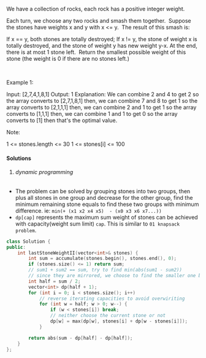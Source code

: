 We have a collection of rocks, each rock has a positive integer weight.

Each turn, we choose any two rocks and smash them together.  Suppose the stones have weights x and y with x <= y.  The result of this smash is:

If x == y, both stones are totally destroyed;
If x != y, the stone of weight x is totally destroyed, and the stone of weight y has new weight y-x.
At the end, there is at most 1 stone left.  Return the smallest possible weight of this stone (the weight is 0 if there are no stones left.)

 

Example 1:

Input: [2,7,4,1,8,1]
Output: 1
Explanation: 
We can combine 2 and 4 to get 2 so the array converts to [2,7,1,8,1] then,
we can combine 7 and 8 to get 1 so the array converts to [2,1,1,1] then,
we can combine 2 and 1 to get 1 so the array converts to [1,1,1] then,
we can combine 1 and 1 to get 0 so the array converts to [1] then that's the optimal value.
 

Note:

1 <= stones.length <= 30
1 <= stones[i] <= 100

#### Solutions


1. ###### dynamic programming

- The problem can be solved by grouping stones into two groups, then plus all stones in one group and decrease for the other group, find the minimum remaining stone equals to find these two groups with minimum difference. ie: `min(+ (x1 x2 x4 x5)  - (x0 x3 x6 x7...))`
- `dp[cap]` represents the maximum sum weight of stones can be achieved with capacity(weight sum limit) `cap`. This is similar to `01 knapsack problem`.

```cpp
class Solution {
public:
    int lastStoneWeightII(vector<int>& stones) {
        int sum = accumulate(stones.begin(), stones.end(), 0);
        if (stones.size() <= 1) return sum;
        // sum1 + sum2 == sum, try to find min(abs(sum1 - sum2))
        // since they are mirrored, we choose to find the smaller one between sum1 and sum2
        int half = sum / 2;
        vector<int> dp(half + 1);
        for (int i = 0; i < stones.size(); i++)
            // reverse iterating capacities to avoid overwiriting
            for (int w = half; w > 0; w--) {
                if (w < stones[i]) break;
                // neither choose the current stone or not
                dp[w] = max(dp[w], stones[i] + dp[w - stones[i]]);
            }

        return abs(sum - dp[half] - dp[half]);
    }
};
```